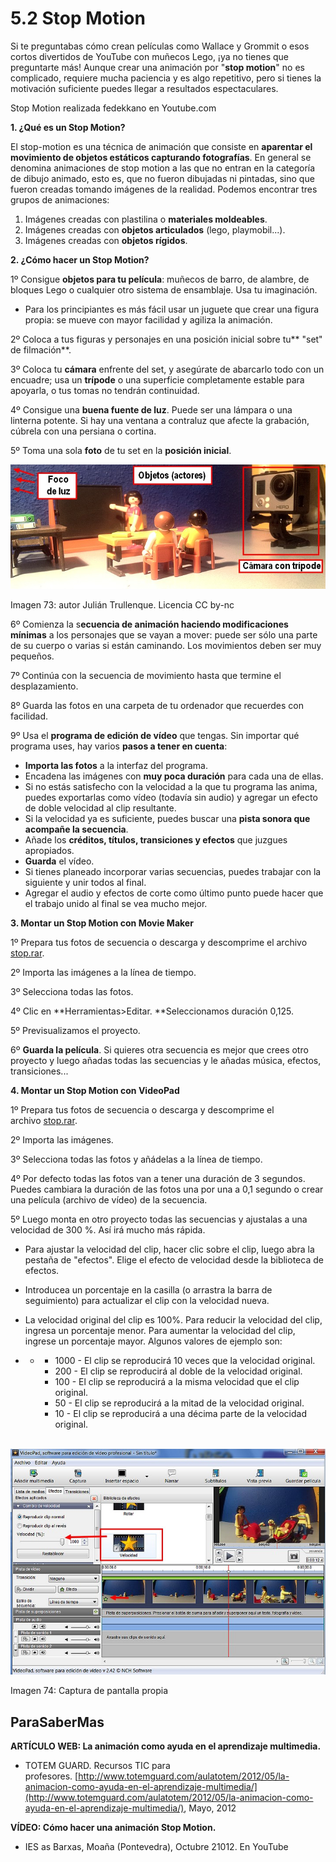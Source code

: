 # 5.2 Stop Motion

Si te preguntabas cómo crean películas como Wallace y Grommit o esos cortos divertidos de YouTube con muñecos Lego, ¡ya no tienes que preguntarte más! Aunque crear una animación por "**stop motion**" no es complicado, requiere mucha paciencia y es algo repetitivo, pero si tienes la motivación suficiente puedes llegar a resultados espectaculares.

Stop Motion realizada fedekkano en Youtube.com

**1\. ¿Qué es un Stop Motion?**

El stop-motion es una técnica de animación que consiste en **aparentar el movimiento de objetos estáticos capturando fotografías**. En general se denomina animaciones de stop motion a las que no entran en la categoría de dibujo animado, esto es, que no fueron dibujadas ni pintadas, sino que fueron creadas tomando imágenes de la realidad. Podemos encontrar tres grupos de animaciones:

1.  Imágenes creadas con plastilina o **materiales moldeables**.
2.  Imágenes creadas con **objetos articulados** (lego, playmobil...).
3.  Imágenes creadas con **objetos rígidos**.

**2\. ¿Cómo hacer un Stop Motion?**

1º Consigue **objetos para tu película**: muñecos de barro, de alambre, de bloques Lego o cualquier otro sistema de ensamblaje. Usa tu imaginación.

*   Para los principiantes es más fácil usar un juguete que crear una figura propia: se mueve con mayor facilidad y agiliza la animación.

2º Coloca a tus figuras y personajes en una posición inicial sobre tu** "set" de filmación**.

3º Coloca tu **cámara** enfrente del set, y asegúrate de abarcarlo todo con un encuadre; usa un **trípode** o una superficie completamente estable para apoyarla, o tus tomas no tendrán continuidad.

4º Consigue una **buena fuente de luz**. Puede ser una lámpara o una linterna potente. Si hay una ventana a contraluz que afecte la grabación, cúbrela con una persiana o cortina.

5º Toma una sola **foto** de tu set en la **posición inicial**.


![](img/2013-10-29_20.43.46.jpg)


Imagen 73: autor Julián Trullenque. Licencia CC by-nc 

6º Comienza la s**ecuencia de animación haciendo modificaciones mínimas** a los personajes que se vayan a mover: puede ser sólo una parte de su cuerpo o varias si están caminando. Los movimientos deben ser muy pequeños.

7º Continúa con la secuencia de movimiento hasta que termine el desplazamiento.

8º Guarda las fotos en una carpeta de tu ordenador que recuerdes con facilidad.

9º Usa el **programa de edición de vídeo** que tengas. Sin importar qué programa uses, hay varios **pasos a tener en cuenta**:

*   **Importa las fotos** a la interfaz del programa.
*   Encadena las imágenes con **muy poca duración** para cada una de ellas.
*   Si no estás satisfecho con la velocidad a la que tu programa las anima, puedes exportarlas como vídeo (todavía sin audio) y agregar un efecto de doble velocidad al clip resultante.
*   Si la velocidad ya es suficiente, puedes buscar una **pista sonora que acompañe la secuencia**.
*   Añade los **créditos, títulos, transiciones y efectos** que juzgues apropiados.
*   **Guarda** el vídeo.
*   Si tienes planeado incorporar varias secuencias, puedes trabajar con la siguiente y unir todos al final.
*   Agregar el audio y efectos de corte como último punto puede hacer que el trabajo unido al final se vea mucho mejor.

**3\. Montar un Stop Motion con Movie Maker**

1º Prepara tus fotos de secuencia o descarga y descomprime el archivo [stop.rar](http://catedu.es/materialesaularagon2013/imagen/stop.rar).

2º Importa las imágenes a la línea de tiempo.

3º Selecciona todas las fotos.

4º Clic en **Herramientas>Editar. **Seleccionamos duración 0,125.

5º Previsualizamos el proyecto.

6º **Guarda la película**. Si quieres otra secuencia es mejor que crees otro proyecto y luego añadas todas las secuencias y le añadas música, efectos, transiciones...

**4\. Montar un Stop Motion con VideoPad**

1º Prepara tus fotos de secuencia o descarga y descomprime el archivo [stop.rar](http://aularagon.catedu.es/materialesaularagon2013/imagen/stop.rar).

2º Importa las imágenes.

3º Selecciona todas las fotos y añádelas a la línea de tiempo.

4º Por defecto todas las fotos van a tener una duración de 3 segundos. Puedes cambiara la duración de las fotos una por una a 0,1 segundo o crear una película (archivo de vídeo) de la secuencia. 

5º Luego monta en otro proyecto todas las secuencias y ajustalas a una velocidad de 300 %. Así irá mucho más rápida.

*   Para ajustar la velocidad del clip, hacer clic sobre el clip, luego abra la pestaña de "efectos". Elige el efecto de velocidad desde la biblioteca de efectos.
*   Introducea un porcentaje en la casilla (o arrastra la barra de seguimiento) para actualizar el clip con la velocidad nueva.
*   La velocidad original del clip es 100%. Para reducir la velocidad del clip, ingresa un porcentaje menor. Para aumentar la velocidad del clip, ingrese un porcentaje mayor. Algunos valores de ejemplo son:

*   *   *   1000 - El clip se reproducirá 10 veces que la velocidad original.
        *   200 - El clip se reproducirá al doble de la velocidad original.
        *   100 - El clip se reproducirá a la misma velocidad que el clip original.
        *   50 - El clip se reproducirá a la mitad de la velocidad original.
        *   10 - El clip se reproducirá a una décima parte de la velocidad original.


 ![](img/crear_vido4.1.jpg)


Imagen 74: Captura de pantalla propia 

## ParaSaberMas

**ARTÍCULO WEB: La animación como ayuda en el aprendizaje multimedia.**

*   TOTEM GUARD. Recursos TIC para profesores. [http://www.totemguard.com/aulatotem/2012/05/la-animacion-como-ayuda-en-el-aprendizaje-multimedia/](http://www.totemguard.com/aulatotem/2012/05/la-animacion-como-ayuda-en-el-aprendizaje-multimedia/), Mayo, 2012

**VÍDEO: Cómo hacer una animación Stop Motion.**

*   IES as Barxas, Moaña (Pontevedra), Octubre 21012. En YouTube

